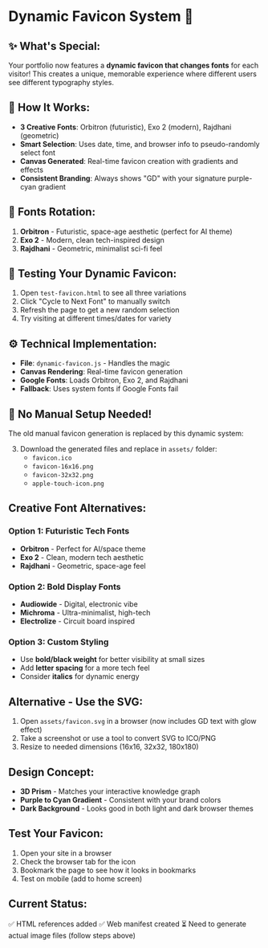 # Dynamic Favicon System 🎨

## ✨ What's Special:
Your portfolio now features a **dynamic favicon that changes fonts** for each visitor! This creates a unique, memorable experience where different users see different typography styles.

## 🔄 How It Works:
- **3 Creative Fonts**: Orbitron (futuristic), Exo 2 (modern), Rajdhani (geometric)
- **Smart Selection**: Uses date, time, and browser info to pseudo-randomly select font
- **Canvas Generated**: Real-time favicon creation with gradients and effects
- **Consistent Branding**: Always shows "GD" with your signature purple-cyan gradient

## 🎯 Fonts Rotation:

1. **Orbitron** - Futuristic, space-age aesthetic (perfect for AI theme)
2. **Exo 2** - Modern, clean tech-inspired design  
3. **Rajdhani** - Geometric, minimalist sci-fi feel

## 🧪 Testing Your Dynamic Favicon:
1. Open `test-favicon.html` to see all three variations
2. Click "Cycle to Next Font" to manually switch
3. Refresh the page to get a new random selection
4. Try visiting at different times/dates for variety

## ⚙️ Technical Implementation:
- **File**: `dynamic-favicon.js` - Handles the magic
- **Canvas Rendering**: Real-time favicon generation
- **Google Fonts**: Loads Orbitron, Exo 2, and Rajdhani
- **Fallback**: Uses system fonts if Google Fonts fail

## 🎨 No Manual Setup Needed!
The old manual favicon generation is replaced by this dynamic system:

3. Download the generated files and replace in `assets/` folder:
   - `favicon.ico`
   - `favicon-16x16.png`
   - `favicon-32x32.png`
   - `apple-touch-icon.png`

## Creative Font Alternatives:

### Option 1: Futuristic Tech Fonts
- **Orbitron** - Perfect for AI/space theme
- **Exo 2** - Clean, modern tech aesthetic
- **Rajdhani** - Geometric, space-age feel

### Option 2: Bold Display Fonts  
- **Audiowide** - Digital, electronic vibe
- **Michroma** - Ultra-minimalist, high-tech
- **Electrolize** - Circuit board inspired

### Option 3: Custom Styling
- Use **bold/black weight** for better visibility at small sizes
- Add **letter spacing** for a more tech feel
- Consider **italics** for dynamic energy

## Alternative - Use the SVG:
1. Open `assets/favicon.svg` in a browser (now includes GD text with glow effect)
2. Take a screenshot or use a tool to convert SVG to ICO/PNG
3. Resize to needed dimensions (16x16, 32x32, 180x180)

## Design Concept:
- **3D Prism** - Matches your interactive knowledge graph
- **Purple to Cyan Gradient** - Consistent with your brand colors
- **Dark Background** - Looks good in both light and dark browser themes

## Test Your Favicon:
1. Open your site in a browser
2. Check the browser tab for the icon
3. Bookmark the page to see how it looks in bookmarks
4. Test on mobile (add to home screen)

## Current Status:
✅ HTML references added
✅ Web manifest created
⏳ Need to generate actual image files (follow steps above)